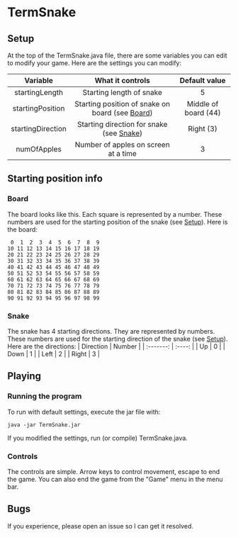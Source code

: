 # TermSnake
## Setup

At the top of the TermSnake.java file, there are some variables you can edit to modify your game. Here are the settings you can modify:

|     Variable      |                     What it controls                      |    Default value     |
| :---------------: | :-------------------------------------------------------: | :------------------: |
|  startingLength   |                 Starting length of snake                  |          5           |
| startingPosition  | Starting position of snake on board (see [Board](#board)) | Middle of board (44) |
| startingDirection |    Starting direction for snake (see [Snake](#snake))     |      Right (3)       |
|    numOfApples    |           Number of apples on screen at a time            |          3           |


## Starting position info
### Board
The board looks like this. Each square is represented by a number. These numbers are used for the starting position of the snake (see [Setup](#setup)). Here is the board:
```
 0  1  2  3  4  5  6  7  8  9
10 11 12 13 14 15 16 17 18 19
20 21 22 23 24 25 26 27 28 29
30 31 32 33 34 35 36 37 38 39
40 41 42 43 44 45 46 47 48 49
50 51 52 53 54 55 56 57 58 59
60 61 62 63 64 65 66 67 68 69
70 71 72 73 74 75 76 77 78 79
80 81 82 83 84 85 86 87 88 89
90 91 92 93 94 95 96 97 98 99
```
### Snake
The snake has 4 starting directions. They are represented by numbers. These numbers are used for the starting direction of the snake (see [Setup](#setup)). Here are the directions:
| Direction | Number |
| :-------: | :----: |
|    Up     |   0    |
|   Down    |   1    |
|   Left    |   2    |
|   Right   |   3    |

## Playing
### Running the program
To run with default settings, execute the jar file with:
```
java -jar TermSnake.jar
```
If you modified the settings, run (or compile) TermSnake.java.

### Controls
The controls are simple. Arrow keys to control movement, escape to end the game. You can also end the game from the "Game" menu in the menu bar.

## Bugs
If you experience, please open an issue so I can get it resolved.